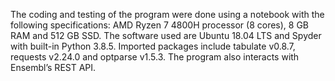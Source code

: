 The coding and testing of the program were done using a notebook with the following 
specifications: AMD Ryzen 7 4800H processor (8 cores), 8 GB RAM and 512 GB SSD. The 
software used are Ubuntu 18.04 LTS and Spyder with built-in Python 3.8.5. Imported packages 
include tabulate v0.8.7, requests v2.24.0 and optparse v1.5.3. The program also interacts with 
Ensembl’s REST API.
